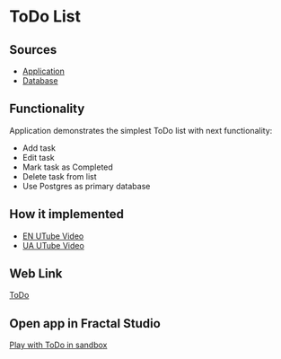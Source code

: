 # ToDo List

## Sources

- [Application](https://github.com/LearnFractal/FractalPlatform/tree/main/FractalPlatform.Examples/Applications/ToDo/ToDoApplication.cs)
- [Database](https://github.com/LearnFractal/FractalPlatform/tree/main/FractalPlatform.Examples/Databases/ToDo)

## Functionality

Application demonstrates the simplest ToDo list with next functionality:
- Add task
- Edit task
- Mark task as Completed
- Delete task from list
- Use Postgres as primary database

## How it implemented

- [EN UTube Video](https://fraplat.tech/jupiter/UTube?tag=102)
- [UA UTube Video](https://fraplat.tech/jupiter/UTube?tag=202)

## Web Link

[ToDo](https://fraplat.tech/jupiter/ToDo)

## Open app in Fractal Studio

[Play with ToDo in sandbox](https://fraplat.tech/mars/FractalStudio/?tag=ToDoPG+template)


